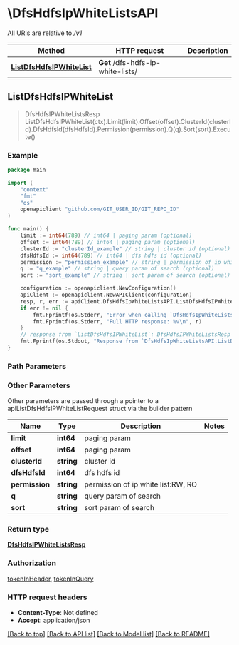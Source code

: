 # \DfsHdfsIpWhiteListsAPI

All URIs are relative to */v1*

Method | HTTP request | Description
------------- | ------------- | -------------
[**ListDfsHdfsIPWhiteList**](DfsHdfsIpWhiteListsAPI.md#ListDfsHdfsIPWhiteList) | **Get** /dfs-hdfs-ip-white-lists/ | 



## ListDfsHdfsIPWhiteList

> DfsHdfsIPWhiteListsResp ListDfsHdfsIPWhiteList(ctx).Limit(limit).Offset(offset).ClusterId(clusterId).DfsHdfsId(dfsHdfsId).Permission(permission).Q(q).Sort(sort).Execute()





### Example

```go
package main

import (
	"context"
	"fmt"
	"os"
	openapiclient "github.com/GIT_USER_ID/GIT_REPO_ID"
)

func main() {
	limit := int64(789) // int64 | paging param (optional)
	offset := int64(789) // int64 | paging param (optional)
	clusterId := "clusterId_example" // string | cluster id (optional)
	dfsHdfsId := int64(789) // int64 | dfs hdfs id (optional)
	permission := "permission_example" // string | permission of ip white list:RW, RO (optional)
	q := "q_example" // string | query param of search (optional)
	sort := "sort_example" // string | sort param of search (optional)

	configuration := openapiclient.NewConfiguration()
	apiClient := openapiclient.NewAPIClient(configuration)
	resp, r, err := apiClient.DfsHdfsIpWhiteListsAPI.ListDfsHdfsIPWhiteList(context.Background()).Limit(limit).Offset(offset).ClusterId(clusterId).DfsHdfsId(dfsHdfsId).Permission(permission).Q(q).Sort(sort).Execute()
	if err != nil {
		fmt.Fprintf(os.Stderr, "Error when calling `DfsHdfsIpWhiteListsAPI.ListDfsHdfsIPWhiteList``: %v\n", err)
		fmt.Fprintf(os.Stderr, "Full HTTP response: %v\n", r)
	}
	// response from `ListDfsHdfsIPWhiteList`: DfsHdfsIPWhiteListsResp
	fmt.Fprintf(os.Stdout, "Response from `DfsHdfsIpWhiteListsAPI.ListDfsHdfsIPWhiteList`: %v\n", resp)
}
```

### Path Parameters



### Other Parameters

Other parameters are passed through a pointer to a apiListDfsHdfsIPWhiteListRequest struct via the builder pattern


Name | Type | Description  | Notes
------------- | ------------- | ------------- | -------------
 **limit** | **int64** | paging param | 
 **offset** | **int64** | paging param | 
 **clusterId** | **string** | cluster id | 
 **dfsHdfsId** | **int64** | dfs hdfs id | 
 **permission** | **string** | permission of ip white list:RW, RO | 
 **q** | **string** | query param of search | 
 **sort** | **string** | sort param of search | 

### Return type

[**DfsHdfsIPWhiteListsResp**](DfsHdfsIPWhiteListsResp.md)

### Authorization

[tokenInHeader](../README.md#tokenInHeader), [tokenInQuery](../README.md#tokenInQuery)

### HTTP request headers

- **Content-Type**: Not defined
- **Accept**: application/json

[[Back to top]](#) [[Back to API list]](../README.md#documentation-for-api-endpoints)
[[Back to Model list]](../README.md#documentation-for-models)
[[Back to README]](../README.md)

